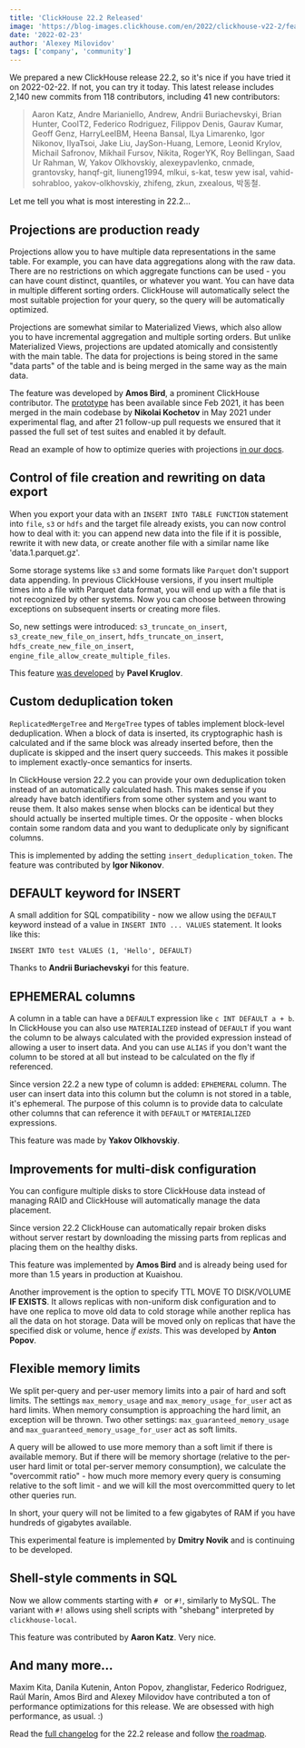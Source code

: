 ```yaml
---
title: 'ClickHouse 22.2 Released'
image: 'https://blog-images.clickhouse.com/en/2022/clickhouse-v22-2/featured.jpg'
date: '2022-02-23'
author: 'Alexey Milovidov'
tags: ['company', 'community']
---
```


We prepared a new ClickHouse release 22.2, so it's nice if you have tried it on 2022-02-22. If not, you can try it today. This latest release includes 2,140 new commits from 118 contributors, including 41 new contributors:

> Aaron Katz, Andre Marianiello, Andrew, Andrii Buriachevskyi, Brian Hunter, CoolT2, Federico Rodriguez, Filippov Denis, Gaurav Kumar, Geoff Genz, HarryLeeIBM, Heena Bansal, ILya Limarenko, Igor Nikonov, IlyaTsoi, Jake Liu, JaySon-Huang, Lemore, Leonid Krylov, Michail Safronov, Mikhail Fursov, Nikita, RogerYK, Roy Bellingan, Saad Ur Rahman, W, Yakov Olkhovskiy, alexeypavlenko, cnmade, grantovsky, hanqf-git, liuneng1994, mlkui, s-kat, tesw yew isal, vahid-sohrabloo, yakov-olkhovskiy, zhifeng, zkun, zxealous, 박동철.

Let me tell you what is most interesting in 22.2...

## Projections are production ready

Projections allow you to have multiple data representations in the same table. For example, you can have data aggregations along with the raw data. There are no restrictions on which aggregate functions can be used - you can have count distinct, quantiles, or whatever you want. You can have data in multiple different sorting orders. ClickHouse will automatically select the most suitable projection for your query, so the query will be automatically optimized.

Projections are somewhat similar to Materialized Views, which also allow you to have incremental aggregation and multiple sorting orders. But unlike Materialized Views, projections are updated atomically and consistently with the main table. The data for projections is being stored in the same "data parts" of the table and is being merged in the same way as the main data.

The feature was developed by **Amos Bird**, a prominent ClickHouse contributor. The [prototype](https://github.com/ClickHouse/ClickHouse/pull/20202) has been available since Feb 2021, it has been merged in the main codebase by **Nikolai Kochetov** in May 2021 under experimental flag, and after 21 follow-up pull requests we ensured that it passed the full set of test suites and enabled it by default.

Read an example of how to optimize queries with projections [in our docs](https://clickhouse.com/docs/en/getting-started/example-datasets/uk-price-paid/#speedup-with-projections).

## Control of file creation and rewriting on data export

When you export your data with an `INSERT INTO TABLE FUNCTION` statement into `file`, `s3` or `hdfs` and the target file already exists, you can now control how to deal with it: you can append new data into the file if it is possible, rewrite it with new data, or create another file with a similar name like 'data.1.parquet.gz'. 

Some storage systems like `s3` and some formats like `Parquet` don't support data appending. In previous ClickHouse versions, if you insert multiple times into a file with Parquet data format, you will end up with a file that is not recognized by other systems. Now you can choose between throwing exceptions on subsequent inserts or creating more files.

So, new settings were introduced: `s3_truncate_on_insert`, `s3_create_new_file_on_insert`, `hdfs_truncate_on_insert`, `hdfs_create_new_file_on_insert`, `engine_file_allow_create_multiple_files`.

This feature [was developed](https://github.com/ClickHouse/ClickHouse/pull/33302) by **Pavel Kruglov**.

## Custom deduplication token

`ReplicatedMergeTree` and `MergeTree` types of tables implement block-level deduplication. When a block of data is inserted, its cryptographic hash is calculated and if the same block was already inserted before, then the duplicate is skipped and the insert query succeeds. This makes it possible to implement exactly-once semantics for inserts.

In ClickHouse version 22.2 you can provide your own deduplication token instead of an automatically calculated hash. This makes sense if you already have batch identifiers from some other system and you want to reuse them. It also makes sense when blocks can be identical but they should actually be inserted multiple times. Or the opposite - when blocks contain some random data and you want to deduplicate only by significant columns.

This is implemented by adding the setting `insert_deduplication_token`. The feature was contributed by **Igor Nikonov**. 

## DEFAULT keyword for INSERT

A small addition for SQL compatibility - now we allow using the `DEFAULT` keyword instead of a value in `INSERT INTO ... VALUES` statement. It looks like this: 

`INSERT INTO test VALUES (1, 'Hello', DEFAULT)`

Thanks to **Andrii Buriachevskyi** for this feature. 

## EPHEMERAL columns

A column in a table can have a `DEFAULT` expression like `c INT DEFAULT a + b`. In ClickHouse you can also use `MATERIALIZED` instead of `DEFAULT` if you want the column to be always calculated with the provided expression instead of allowing a user to insert data. And you can use `ALIAS` if you don't want the column to be stored at all but instead to be calculated on the fly if referenced.

Since version 22.2 a new type of column is added: `EPHEMERAL` column. The user can insert data into this column but the column is not stored in a table, it's ephemeral. The purpose of this column is to provide data to calculate other columns that can reference it with `DEFAULT` or `MATERIALIZED` expressions.

This feature was made by **Yakov Olkhovskiy**.

## Improvements for multi-disk configuration

You can configure multiple disks to store ClickHouse data instead of managing RAID and ClickHouse will automatically manage the data placement.

Since version 22.2 ClickHouse can automatically repair broken disks without server restart by downloading the missing parts from replicas and placing them on the healthy disks.

This feature was implemented by **Amos Bird** and is already being used for more than 1.5 years in production at Kuaishou.

Another improvement is the option to specify TTL MOVE TO DISK/VOLUME **IF EXISTS**. It allows replicas with non-uniform disk configuration and to have one replica to move old data to cold storage while another replica has all the data on hot storage. Data will be moved only on replicas that have the specified disk or volume, hence *if exists*. This was developed by **Anton Popov**.

## Flexible memory limits

We split per-query and per-user memory limits into a pair of hard and soft limits. The settings `max_memory_usage` and `max_memory_usage_for_user` act as hard limits. When memory consumption is approaching the hard limit, an exception will be thrown. Two other settings: `max_guaranteed_memory_usage` and `max_guaranteed_memory_usage_for_user` act as soft limits.

A query will be allowed to use more memory than a soft limit if there is available memory. But if there will be memory shortage (relative to the per-user hard limit or total per-server memory consumption), we calculate the "overcommit ratio" - how much more memory every query is consuming relative to the soft limit - and we will kill the most overcommitted query to let other queries run.
 
In short, your query will not be limited to a few gigabytes of RAM if you have hundreds of gigabytes available.

This experimental feature is implemented by **Dmitry Novik** and is continuing to be developed.

## Shell-style comments in SQL

Now we allow comments starting with `# ` or `#!`, similarly to MySQL. The variant with `#!` allows using shell scripts with "shebang" interpreted by `clickhouse-local`.

This feature was contributed by **Aaron Katz**. Very nice.  


## And many more...

Maxim Kita, Danila Kutenin, Anton Popov, zhanglistar, Federico Rodriguez, Raúl Marín, Amos Bird and Alexey Milovidov have contributed a ton of performance optimizations for this release. We are obsessed with high performance, as usual. :)

Read the [full changelog](https://github.com/ClickHouse/ClickHouse/blob/master/CHANGELOG.md) for the 22.2 release and follow [the roadmap](https://github.com/ClickHouse/ClickHouse/issues/32513).

